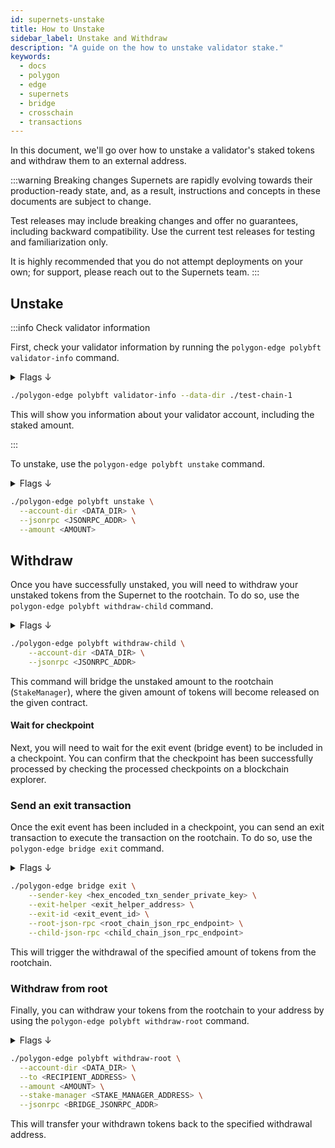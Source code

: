 ```yaml
---
id: supernets-unstake
title: How to Unstake
sidebar_label: Unstake and Withdraw
description: "A guide on the how to unstake validator stake."
keywords:
  - docs
  - polygon
  - edge
  - supernets
  - bridge
  - crosschain
  - transactions
---
```


In this document, we'll go over how to unstake a validator's staked tokens and withdraw them to an external address.

:::warning Breaking changes
Supernets are rapidly evolving towards their production-ready state, and, as a result, instructions and concepts in these documents are subject to change.

Test releases may include breaking changes and offer no guarantees, including backward compatibility. Use the current test releases for testing and familiarization only.

It is highly recommended that you do not attempt deployments on your own; for support, please reach out to the Supernets team.
:::

## Unstake

:::info Check validator information

First, check your validator information by running the `polygon-edge polybft validator-info` command.

<details>
<summary>Flags ↓</summary>

| Flag | Description | Example |
|------|-------------|---------|
| `--chain-id` | ID of Supernet | `137` |
| `--config` | The path to the SecretsManager config file, if omitted, the local FS secrets manager is used | `/path/to/config.yaml` |
| `--data-dir` | The directory for the Polygon Edge data if the local FS is used | `/path/to/data/dir` |
| `-h`, `--help` | Help for validator-info | |
| `--jsonrpc` | The JSON-RPC interface (default "0.0.0.0:8545") | `http://localhost:8545` |
| `--stake-manager` | Address of stake manager contract | `0x123...` |
| `--supernet-manager` | Address of supernet manager contract | `0x456...` |

</details>

```bash
./polygon-edge polybft validator-info --data-dir ./test-chain-1
```

This will show you information about your validator account, including the staked amount.

:::

To unstake, use the `polygon-edge polybft unstake` command.

<details>
<summary>Flags ↓</summary>

| Flag                | Description                                                | Example                               |
|---------------------|------------------------------------------------------------|---------------------------------------|
| --amount            | Amount to unstake from validator                            | --amount 1000                         |
| --config            | Path to the SecretsManager config file                     | --config /path/to/config/file        |
| --data-dir          | Directory for the Polygon Edge data if the local FS is used | --data-dir /path/to/data/dir          |
| --jsonrpc           | JSON-RPC interface                                         | --jsonrpc 0.0.0.0:8545                |

</details>

```bash
./polygon-edge polybft unstake \
  --account-dir <DATA_DIR> \
  --jsonrpc <JSONRPC_ADDR> \
  --amount <AMOUNT>
```

## Withdraw

Once you have successfully unstaked, you will need to withdraw your unstaked tokens from the Supernet to the rootchain. To do so, use the `polygon-edge polybft withdraw-child` command.

<details>
<summary>Flags ↓</summary>

| Flag | Description | Example |
|------|-------------|---------|
| `--config` | The path to the SecretsManager config file, if omitted, the local FS secrets manager is used | `~/secrets.json` |
| `--data-dir` | The directory for the Polygon Edge data if the local FS is used | `~/polygon-edge/data` |
| `--jsonrpc` | The JSON-RPC interface (default "0.0.0.0:8545") | `127.0.0.1:8545` |

</details>

```bash
./polygon-edge polybft withdraw-child \
    --account-dir <DATA_DIR> \
    --jsonrpc <JSONRPC_ADDR>
```

This command will bridge the unstaked amount to the rootchain (`StakeManager`), where the given amount of tokens will become released on the given contract.

#### Wait for checkpoint

Next, you will need to wait for the exit event (bridge event) to be included in a checkpoint.
You can confirm that the checkpoint has been successfully processed by checking the processed checkpoints on a blockchain explorer.

### Send an exit transaction

Once the exit event has been included in a checkpoint, you can send an exit transaction to execute the transaction on the rootchain. To do so, use the `polygon-edge bridge exit` command.

<details>
<summary>Flags ↓</summary>

| Flag                 | Description                                                         | Example                              |
|----------------------|---------------------------------------------------------------------|--------------------------------------|
| --child-json-rpc     | The JSON RPC Supernet endpoint.                                  | --child-json-rpc=http://127.0.0.1:9545 |
| --exit-helper        | Address of ExitHelper smart contract on rootchain.                 | --exit-helper=<EXIT_HELPER_ADDRESS>  |
| --exit-id            | Supernet exit event ID.                                          | --exit-id=<EXIT_ID>                  |
| --root-json-rpc      | The JSON RPC rootchain endpoint.                                   | --root-json-rpc=http://127.0.0.1:8545 |
| --sender-key         | Hex encoded private key of the account which sends exit transaction to the rootchain. | --sender-key=<SENDER_KEY> |
| --test               | Test indicates whether exit transaction sender is hardcoded test account. | --test                              |

</details>

  ```bash
  ./polygon-edge bridge exit \
      --sender-key <hex_encoded_txn_sender_private_key> \
      --exit-helper <exit_helper_address> \
      --exit-id <exit_event_id> \
      --root-json-rpc <root_chain_json_rpc_endpoint> \
      --child-json-rpc <child_chain_json_rpc_endpoint>
  ```

This will trigger the withdrawal of the specified amount of tokens from the rootchain.

### Withdraw from root

Finally, you can withdraw your tokens from the rootchain to your address by using the `polygon-edge polybft withdraw-root` command.

<details>
<summary>Flags ↓</summary>

| Flag                   | Description                             | Example                            |
|------------------------|-----------------------------------------|------------------------------------|
| --amount               | amount to withdraw                      | --amount 1000000000000000000       |
| --config               | path to the SecretsManager config file  | --config /path/to/config           |
| --data-dir             | directory for the Polygon Edge data     | --data-dir /path/to/data/dir       |
| --jsonrpc              | JSON-RPC interface                       | --jsonrpc 0.0.0.0:8545             |
| --stake-manager        | address of stake manager contract        | --stake-manager 0x123abc           |
| --to                   | address where to withdraw                | --to 0x456def                      |

</details>

  ```bash
  ./polygon-edge polybft withdraw-root \
    --account-dir <DATA_DIR> \
    --to <RECIPIENT_ADDRESS> \
    --amount <AMOUNT> \
    --stake-manager <STAKE_MANAGER_ADDRESS> \
    --jsonrpc <BRIDGE_JSONRPC_ADDR>
  ```

This will transfer your withdrawn tokens back to the specified withdrawal address.
